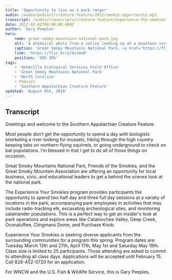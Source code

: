 ```yaml
---
title: 'Opportunity to live as a park ranger'
audio: /audio/podcast/creature-feature/2012/smokys-opportunity.mp3
transcript: /audio/transcripts/creature-feature/experience-the-smokies.pdf
date: 2012-02-01T00:00:00.000Z
author: 'Gary Peeples'
hero:
    name: great-smoky-mountains-national-park.jpg
    alt: 'A whimsical photo from a valley looking up at a mountain surrounded by swirling clouds.'
    caption: 'Great Smoky Mountains National Park. <a href="https://flic.kr/p/bs1HoM">Photo</a> by The Shared Experience, CC BY-NC-ND 2.0.'
    link: 'https://flic.kr/p/bs1HoM'
    position: '50% 30%'
tags:
    - 'Asheville Ecological Services Field Office'
    - 'Great Smoky Mountains National Park'
    - 'North Carolina'
    - Podcast
    - 'Southern Appalachian Creature Feature'
updated: 'August 8th, 2018'
---
```


## Transcript

Greetings and welcome to the Southern Appalachian Creature Feature.

Most people don’t get the opportunity to spend a day with biologists snorkeling a river looking for mussels, hiking through the high country keeping tabs on northern flying squirrels, or going underground to check on bat populations. I’m blessed in that I get to do all of those things on occasion.

Great Smoky Mountains National Park, Friends of the Smokies, and the Great Smoky Mountain Association are offering an opportunity for local business, civic, and educational leaders to get a behind the scenes look at the national park.

The Experience Your Smokies program provides participants the opportunity to spend two half day and three full day sessions at a variety of locations in the park, accompanying park employees in activities that may include radio-tracking elk, excavating archeological sites, and monitoring salamander populations. This is a perfect way to get an insider's look at park operations and explore areas like Cataloochee Valley, Deep Creek, Oconaluftee, Clingmans Dome, and Purchase Knob.

Experience Your Smokies is seeking diverse applicants from the surrounding communities for a program this spring. Program dates are: Tuesday March 13th and 27th, April 17th, May 1st and Saturday May 19th. Class size is limited to 25 participants. Those attending are asked to commit to attending all class days. Applications will be accepted until February 15. Call 828-452-0720 for an application.

For WNCW and the U.S. Fish & Wildlife Service, this is Gary Peeples.